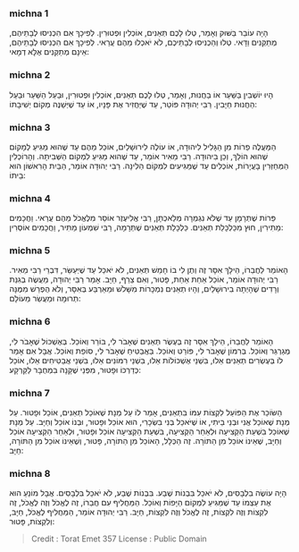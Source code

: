 
### michna 1
הָיָה עוֹבֵר בַּשּׁוּק וְאָמַר, טְלוּ לָכֶם תְּאֵנִים, אוֹכְלִין וּפְטוּרִין. לְפִיכָךְ אִם הִכְנִיסוּ לְבָתֵּיהֶם, מְתַקְּנִים וַדָּאי. טְלוּ וְהַכְנִיסוּ לְבָתֵּיכֶם, לֹא יֹאכְלוּ מֵהֶם עֲרַאי. לְפִיכָךְ אִם הִכְנִיסוּ לְבָתֵּיהֶם, אֵינָם מְתַקְּנִים אֶלָּא דְמָאי:

### michna 2
הָיוּ יוֹשְׁבִין בַּשַּׁעַר אוֹ בַחֲנוּת, וְאָמַר, טְלוּ לָכֶם תְּאֵנִים, אוֹכְלִין וּפְטוּרִין, וּבַעַל הַשַּׁעַר וּבַעַל הַחֲנוּת חַיָּבִין. רַבִּי יְהוּדָה פּוֹטֵר, עַד שֶׁיַּחֲזִיר אֶת פָּנָיו, אוֹ עַד שֶׁיְּשַׁנֶּה מְקוֹם יְשִׁיבָתוֹ:

### michna 3
הַמַּעֲלֶה פֵרוֹת מִן הַגָּלִיל לִיהוּדָה, אוֹ עוֹלֶה לִירוּשָׁלַיִם, אוֹכֵל מֵהֶם עַד שֶׁהוּא מַגִּיעַ לְמָקוֹם שֶׁהוּא הוֹלֵךְ, וְכֵן בִּיהוּדָה. רַבִּי מֵאִיר אוֹמֵר, עַד שֶׁהוּא מַגִּיעַ לִמְקוֹם הַשְּׁבִיתָה. וְהָרוֹכְלִין הַמְּחַזְּרִין בָּעֲיָרוֹת, אוֹכְלִים עַד שֶׁמַּגִּיעִים לִמְקוֹם הַלִּינָה. רַבִּי יְהוּדָה אוֹמֵר, הַבַּיִת הָרִאשׁוֹן הוּא בֵיתוֹ:

### michna 4
פֵּרוֹת שֶׁתְּרָמָן עַד שֶׁלֹּא נִגְמְרָה מְלַאכְתָּן, רַבִּי אֱלִיעֶזֶר אוֹסֵר מִלֶּאֱכֹל מֵהֶם עֲרַאי. וַחֲכָמִים מַתִּירִין, חוּץ מִכַּלְכָּלַת תְּאֵנִים. כַּלְכָּלַת תְּאֵנִים שֶׁתְּרָמָהּ, רַבִּי שִׁמְעוֹן מַתִּיר, וַחֲכָמִים אוֹסְרִין:

### michna 5
הָאוֹמֵר לַחֲבֵרוֹ, הֵילָךְ אִסָּר זֶה וְתֶן לִי בוֹ חָמֵשׁ תְּאֵנִים, לֹא יֹאכַל עַד שֶׁיְּעַשֵּׂר, דִּבְרֵי רַבִּי מֵאִיר. רַבִּי יְהוּדָה אוֹמֵר, אוֹכֵל אַחַת אַחַת, פָּטוּר, וְאִם צֵרַף, חַיָּב. אָמַר רַבִּי יְהוּדָה, מַעֲשֶׂה בְגִנַּת וְרָדִים שֶׁהָיְתָה בִירוּשָׁלַיִם, וְהָיוּ תְאֵנִים נִמְכָּרוֹת מִשָּׁלֹשׁ וּמֵאַרְבַּע בְּאִסָּר, וְלֹא הֻפְרַשׁ מִמֶּנָּה תְרוּמָה וּמַעֲשֵׂר מֵעוֹלָם:

### michna 6
הָאוֹמֵר לַחֲבֵרוֹ, הֵילָךְ אִסָּר זֶה בְּעֶשֶׂר תְּאֵנִים שֶׁאָבֹר לִי, בּוֹרֵר וְאוֹכֵל. בְּאֶשְׁכּוֹל שֶׁאָבֹר לִי, מְגַרְגֵּר וְאוֹכֵל. בְּרִמּוֹן שֶׁאָבֹר לִי, פּוֹרֵט וְאוֹכֵל. בַּאֲבַטִּיחַ שֶׁאָבֹר לִי, סוֹפֵת וְאוֹכֵל. אֲבָל אִם אָמַר לוֹ בְּעֶשְׂרִים תְּאֵנִים אֵלוּ, בִּשְׁנֵי אֶשְׁכּוֹלוֹת אֵלוּ, בִּשְׁנֵי רִמּוֹנִים אֵלוּ, בִּשְׁנֵי אֲבַטִּיחִים אֵלוּ, אוֹכֵל כְּדַרְכּוֹ וּפָטוּר, מִפְּנֵי שֶׁקָּנָה בִמְחֻבָּר לַקַּרְקָע:

### michna 7
הַשּׂוֹכֵר אֶת הַפּוֹעֵל לִקְצוֹת עִמּוֹ בִּתְאֵנִים, אָמַר לוֹ עַל מְנָת שֶׁאוֹכַל תְּאֵנִים, אוֹכֵל וּפָטוּר. עַל מְנָת שֶׁאוֹכַל אֲנִי וּבְנֵי בֵיתִי, אוֹ שֶׁיֹּאכַל בְּנִי בִּשְׂכָרִי, הוּא אוֹכֵל וּפָטוּר, וּבְנוֹ אוֹכֵל וְחַיָּב. עַל מְנָת שֶׁאוֹכַל בִּשְׁעַת הַקְּצִיעָה וּלְאַחַר הַקְּצִיעָה, בִּשְׁעַת הַקְּצִיעָה אוֹכֵל וּפָטוּר, וּלְאַחַר הַקְּצִיעָה אוֹכֵל וְחַיָּב, שֶׁאֵינוֹ אוֹכֵל מִן הַתּוֹרָה. זֶה הַכְּלָל, הָאוֹכֵל מִן הַתּוֹרָה, פָּטוּר, וְשֶׁאֵינוֹ אוֹכֵל מִן הַתּוֹרָה, חַיָּב:

### michna 8
הָיָה עוֹשֶׂה בִלְבָסִים, לֹא יֹאכַל בִּבְנוֹת שֶׁבַע. בִּבְנוֹת שֶׁבַע, לֹא יֹאכַל בִּלְבָסִים. אֲבָל מוֹנֵעַ הוּא אֶת עַצְמוֹ עַד שֶׁמַּגִּיעַ לִמְקוֹם הַיָּפוֹת וְאוֹכֵל. הַמַּחֲלִיף עִם חֲבֵרוֹ, זֶה לֶאֱכֹל וְזֶה לֶאֱכֹל, זֶה לִקְצוֹת וְזֶה לִקְצוֹת, זֶה לֶאֱכֹל וְזֶה לִקְצוֹת, חַיָּב. רַבִּי יְהוּדָה אוֹמֵר, הַמַּחֲלִיף לֶאֱכֹל, חַיָּב, וְלִקְצוֹת, פָּטוּר:

>Credit : Torat Emet 357
>License : Public Domain 
